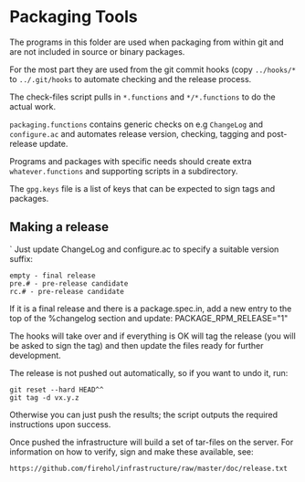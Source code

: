 Packaging Tools
===============

The programs in this folder are used when packaging from within git
and are not included in source or binary packages.

For the most part they are used from the git commit hooks (copy
`../hooks/*` to `../.git/hooks` to automate checking and the release
process.

The check-files script pulls in `*.functions` and `*/*.functions` to
do the actual work.

`packaging.functions` contains generic checks on e.g `ChangeLog`
and `configure.ac` and automates release version, checking, tagging
and post-release update.

Programs and packages with specific needs should create extra
`whatever.functions` and supporting scripts in a subdirectory.

The `gpg.keys` file is a list of keys that can be expected to sign
tags and packages.

Making a release
----------------
`
Just update ChangeLog and configure.ac to specify a suitable version
suffix:

    empty - final release
    pre.# - pre-release candidate
    rc.# - pre-release candidate

If it is a final release and there is a package.spec.in, add a new
entry to the top of the %changelog section and update:
    PACKAGE_RPM_RELEASE="1"

The hooks will take over and if everything is OK will tag the release
(you will be asked to sign the tag) and then update the files ready
for further development.

The release is not pushed out automatically, so if you want to undo
it, run:

~~~~
git reset --hard HEAD^^
git tag -d vx.y.z
~~~~

Otherwise you can just push the results; the script outputs the required
instructions upon success.

Once pushed the infrastructure will build a set of tar-files on the server.
For information on how to verify, sign and make these available, see:

    https://github.com/firehol/infrastructure/raw/master/doc/release.txt
